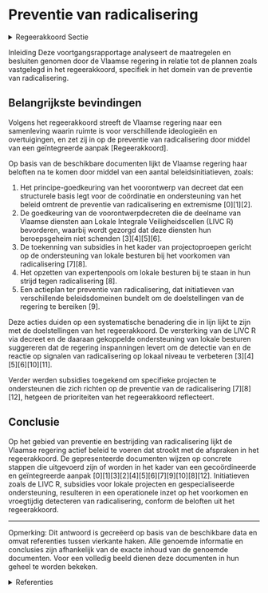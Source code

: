 # Preventie van radicalisering

<details>
        <summary>Regeerakkoord Sectie </summary>
        <p>2.2.9 Preventie van radicalisering De Vlaamse regering gaat voor een door iedereen gedeelde samenleving. Daarin staat democratisch burgerschap centraal en is er plaats voor verschil-lende ideologieën, denkbeelden en levensovertui-gingen, zolang ze niet oproepen tot haat en geweld. Gewelddadige radicalisering, zowel bij volwassenen als bij minderjarigen, vormt een substantiële bedreiging voor de fundamentele rechten en vrijheden van onze democratische rechtsstaat en moet krachtdadig worden aange-pakt. Preventie en repressie gaan hierbij hand in hand. De belangrijkste hefbomen voor repressie liggen op het federale niveau. De belangrijkste hefbomen voor preventie (primair, secundair en tertiair) bevinden zich op het niveau van de gemeenschappen en gewesten. Vanuit zijn bevoegdheden werkt Vlaanderen maximaal samen met de andere bestuursniveaus en rele-vante actoren. De Vlaamse regering wil met haar beleid in de eerste plaats voorkomen dat personen radicali-seren, en signalen van gewelddadige radicalisering zo vroeg mogelijk detecteren. We gaan uit van een geïntegreerde aanpak waarbij de Vlaamse regering een aantal prioritaire doelstellingen bepaalt en ieder beleidsdomein binnen zijn bevoegdheden instaat voor de uitvoering ervan. De inspanningen op het vlak van begeleiding van geradicaliseerde gedetineerden met het oog op hun re-integratie in de maatschappij, worden opgedreven. Gemeenten zijn voor de Vlaamse regering de eerste partners in deze aanpak omdat ze het dichtst bij de burgers staan. Het is de taak van gemeenten om zorgwekkende ontwikkelingen tijdig te signaleren en daarop te reageren. We ondersteunen hen in het opnemen van deze regierol en het uitbouwen van een fijnmazig netwerk van lokale actoren. De Lokale Integrale Veiligheidscel (LIVC), waarin veiligheidsdiensten en socio-preventieve diensten elkaar vinden onder voorzitterschap van de burgemeester, vormen het cruciale sluitstuk in deze lokale aanpak. Enerzijds spelen ze een belangrijke rol in de individuele opvolging van de casussen die binnen de LIVC besproken worden. Dit kan gaan over psychische begeleiding, gezins-ondersteuning, begeleiding in de zoektocht naar werk of een opleiding, enzovoort. Anderzijds hebben ze ook een belangrijke rol op vlak van vroegdetectie. Door de socio-preventieve actoren kunnen immers casussen aangeleverd worden die binnen de LIVC besproken worden. We creëren een decretaal kader zodat medewerkers van Vlaamse diensten en voorzieningen kunnen deelnemen aan een LIVC, zonder dat ze daarbij hun eventuele beroepsgeheim schenden. De hiervoor gecreëerde gemeenschappelijke gegevensbank (GGB) zorgt voor voeding van het LIVC. </p>
        </details> 

Inleiding
Deze voortgangsrapportage analyseert de maatregelen en besluiten genomen door de Vlaamse regering in relatie tot de plannen zoals vastgelegd in het regeerakkoord, specifiek in het domein van de preventie van radicalisering.

## Belangrijkste bevindingen
Volgens het regeerakkoord streeft de Vlaamse regering naar een samenleving waarin ruimte is voor verschillende ideologieën en overtuigingen, en zet zij in op de preventie van radicalisering door middel van een geïntegreerde aanpak [Regeerakkoord].

Op basis van de beschikbare documenten lijkt de Vlaamse regering haar beloften na te komen door middel van een aantal beleidsinitiatieven, zoals:
1. Het principe-goedkeuring van het voorontwerp van decreet dat een structurele basis legt voor de coördinatie en ondersteuning van het beleid omtrent de preventie van radicalisering en extremisme \[0\]\[1\]\[2\].
2. De goedkeuring van de voorontwerpdecreten die de deelname van Vlaamse diensten aan Lokale Integrale Veiligheidscellen (LIVC R) bevorderen, waarbij wordt gezorgd dat deze diensten hun beroepsgeheim niet schenden \[3\]\[4\]\[5\]\[6\].
3. De toekenning van subsidies in het kader van projectoproepen gericht op de ondersteuning van lokale besturen bij het voorkomen van radicalisering \[7\]\[8\].
4. Het opzetten van expertenpools om lokale besturen bij te staan in hun strijd tegen radicalisering \[8\].
5. Een actieplan ter preventie van radicalisering, dat initiatieven van verschillende beleidsdomeinen bundelt om de doelstellingen van de regering te bereiken \[9\].

Deze acties duiden op een systematische benadering die in lijn lijkt te zijn met de doelstellingen van het regeerakkoord. De versterking van de LIVC R via decreet en de daaraan gekoppelde ondersteuning van lokale besturen suggereren dat de regering inspanningen levert om de detectie van en de reactie op signalen van radicalisering op lokaal niveau te verbeteren \[3\]\[4\]\[5\]\[6\]\[10\]\[11\].

Verder werden subsidies toegekend om specifieke projecten te ondersteunen die zich richten op de preventie van de radicalisering \[7\]\[8\]\[12\], hetgeen de prioriteiten van het regeerakkoord reflecteert.

## Conclusie
Op het gebied van preventie en bestrijding van radicalisering lijkt de Vlaamse regering actief beleid te voeren dat strookt met de afspraken in het regeerakkoord. De gepresenteerde documenten wijzen op concrete stappen die uitgevoerd zijn of worden in het kader van een gecoördineerde en geïntegreerde aanpak \[0\]\[1\]\[3\]\[2\]\[4\]\[5\]\[6\]\[7\]\[9\]\[10\]\[8\]\[12\]. Initiatieven zoals de LIVC R, subsidies voor lokale projecten en gespecialiseerde ondersteuning, resulteren in een operationele inzet op het voorkomen en vroegtijdig detecteren van radicalisering, conform de beloften uit het regeerakkoord.

---
Opmerking: Dit antwoord is gecreëerd op basis van de beschikbare data en omvat referenties tussen vierkante haken. Alle genoemde informatie en conclusies zijn afhankelijk van de exacte inhoud van de genoemde documenten. Voor een volledig beeld dienen deze documenten in hun geheel te worden bekeken.

<details>
        <summary> Referenties</summary>
        **[\[0\]](https://beslissingenvlaamseregering.vlaanderen.be/?search=Voorontwerp%20van%20decreet%20Vlaams%20beleid%20voor%20preventie%20radicalisering%2C%20extremisme%2C%20terrorisme%20en%20negatieve%20polarisatie&dateOption=select&startDate=2023-07-07T09%3A00%3A00Z&endDate=2023-07-07T09%3A00%3A00Z)** : **(2023-07-07)** Voorontwerp van decreet Vlaams beleid voor preventie radicalisering, extremisme, terrorisme en negatieve polarisatie 

**[\[1\]](https://beslissingenvlaamseregering.vlaanderen.be/?search=Voorontwerp%20van%20decreet%20Vlaams%20beleid%20voor%20preventie%20radicalisering%2C%20extremisme%2C%20terrorisme%20en%20schadelijke%20polarisatie&dateOption=select&startDate=2023-09-29T08%3A00%3A00Z&endDate=2023-09-29T08%3A00%3A00Z)** : **(2023-09-29)** Voorontwerp van decreet Vlaams beleid voor preventie radicalisering, extremisme, terrorisme en schadelijke polarisatie 

**[\[2\]](https://beslissingenvlaamseregering.vlaanderen.be/?search=Ontwerpdecreet%20Vlaams%20beleid%20voor%20preventie%20radicalisering%2C%20extremisme%2C%20terrorisme%20en%20schadelijke%20polarisatie&dateOption=select&startDate=2023-12-08T09%3A00%3A00Z&endDate=2023-12-08T09%3A00%3A00Z)** : **(2023-12-08)** Ontwerpdecreet Vlaams beleid voor preventie radicalisering, extremisme, terrorisme en schadelijke polarisatie 

**[\[3\]](https://beslissingenvlaamseregering.vlaanderen.be/?search=Vlaamse%20deelname%20aan%20lokale%20integrale%20veiligheidscellen%20rond%20radicalisme%2C%20extremisme%20en%20terrorisme&dateOption=select&startDate=2020-12-18T09%3A00%3A00Z&endDate=2020-12-18T09%3A00%3A00Z)** : **(2020-12-18)** Vlaamse deelname aan lokale integrale veiligheidscellen rond radicalisme, extremisme en terrorisme 

**[\[4\]](https://beslissingenvlaamseregering.vlaanderen.be/?search=Lokale%20integrale%20veiligheidscellen%20rond%20radicalisme%2C%20extremisme%20en%20terrorisme%20%28LIVC%29%3A%20regeling%20modaliteiten%20deelname&dateOption=select&startDate=2020-07-17T08%3A00%3A00Z&endDate=2020-07-17T08%3A00%3A00Z)** : **(2020-07-17)** Lokale integrale veiligheidscellen rond radicalisme, extremisme en terrorisme (LIVC): regeling modaliteiten deelname 

**[\[5\]](https://beslissingenvlaamseregering.vlaanderen.be/?search=Lokale%20integrale%20veiligheidscellen%20rond%20radicalisme%2C%20extremisme%20en%20terrorisme%3A%20regeling%20modaliteiten%20deelname%20Vlaamse%20leden&dateOption=select&startDate=2020-10-30T09%3A00%3A00Z&endDate=2020-10-30T09%3A00%3A00Z)** : **(2020-10-30)** Lokale integrale veiligheidscellen rond radicalisme, extremisme en terrorisme: regeling modaliteiten deelname Vlaamse leden 

**[\[6\]](https://beslissingenvlaamseregering.vlaanderen.be/?search=Vlaamse%20deelname%20aan%20lokale%20integrale%20veiligheidscellen%20rond%20radicalisme%2C%20extremisme%20en%20terrorisme%3A%20machtigingsdecreet&dateOption=select&startDate=2021-03-05T09%3A00%3A00Z&endDate=2021-03-05T09%3A00%3A00Z)** : **(2021-03-05)** Vlaamse deelname aan lokale integrale veiligheidscellen rond radicalisme, extremisme en terrorisme: machtigingsdecreet 

**[\[7\]](https://beslissingenvlaamseregering.vlaanderen.be/?search=Projectoproep%20%E2%80%98ondersteuning%20van%20lokale%20besturen%20in%20het%20kader%20van%20de%20preventie%20van%20gewelddadige%20radicalisering%2C%20extremisme%2C%20terrorisme%20en%20polarisatie%E2%80%99&dateOption=select&startDate=2021-03-05T09%3A00%3A00Z&endDate=2021-03-05T09%3A00%3A00Z)** : **(2021-03-05)** Projectoproep ‘ondersteuning van lokale besturen in het kader van de preventie van gewelddadige radicalisering, extremisme, terrorisme en polarisatie’ 

**[\[8\]](https://beslissingenvlaamseregering.vlaanderen.be/?search=Projectoproep%20%E2%80%98Expertenpool%20ter%20ondersteuning%20van%20lokale%20besturen%20in%20het%20kader%20van%20de%20preventie%20van%20gewelddadige%20radicalisering%20en%20extremisme%E2%80%99&dateOption=select&startDate=2023-06-30T08%3A00%3A00Z&endDate=2023-06-30T08%3A00%3A00Z)** : **(2023-06-30)** Projectoproep ‘Expertenpool ter ondersteuning van lokale besturen in het kader van de preventie van gewelddadige radicalisering en extremisme’ 

**[\[9\]](https://beslissingenvlaamseregering.vlaanderen.be/?search=Preventie%20gewelddadige%20radicalisering%2C%20extremisme%2C%20terrorisme%20en%20polarisatie&dateOption=select&startDate=2021-05-21T08%3A00%3A00Z&endDate=2021-05-21T08%3A00%3A00Z)** : **(2021-05-21)** Preventie gewelddadige radicalisering, extremisme, terrorisme en polarisatie 

**[\[10\]](https://beslissingenvlaamseregering.vlaanderen.be/?search=Draaiboek%20en%20vraag-%20en%20antwoordfiche%20lokale%20integrale%20veiligheidscellen%20inzake%20radicalisme%2C%20extremisme%20en%20terrorisme%20%28LIVC%20R%29&dateOption=select&startDate=2021-07-09T08%3A00%3A00Z&endDate=2021-07-09T08%3A00%3A00Z)** : **(2021-07-09)** Draaiboek en vraag- en antwoordfiche lokale integrale veiligheidscellen inzake radicalisme, extremisme en terrorisme (LIVC R) 

**[\[11\]](https://beslissingenvlaamseregering.vlaanderen.be/?search=Vereniging%20van%20Vlaamse%20steden%20en%20gemeenten%20%28VVSG%29%3A%20projectsubsidie%20begeleidings-%20en%20coachingstrajecten%20voor%20LIVC%20R%20%28lokale%20integrale%20veiligheidscel%29&dateOption=select&startDate=2021-12-10T09%3A00%3A00Z&endDate=2021-12-10T09%3A00%3A00Z)** : **(2021-12-10)** Vereniging van Vlaamse steden en gemeenten (VVSG): projectsubsidie begeleidings- en coachingstrajecten voor LIVC R (lokale integrale veiligheidscel) 

**[\[12\]](https://beslissingenvlaamseregering.vlaanderen.be/?search=Subsidie%20preventieve%20forensische%20begeleiding%20ter%20preventie%20van%20delinquent%20gedrag%20van%20jongeren%20en%20jongvolwassenen%20met%20%28vermoeden%20van%29%20beperkingen&dateOption=select&startDate=2021-12-17T09%3A00%3A00Z&endDate=2021-12-17T09%3A00%3A00Z)** : **(2021-12-17)** Subsidie preventieve forensische begeleiding ter preventie van delinquent gedrag van jongeren en jongvolwassenen met (vermoeden van) beperkingen 
        </details> 

